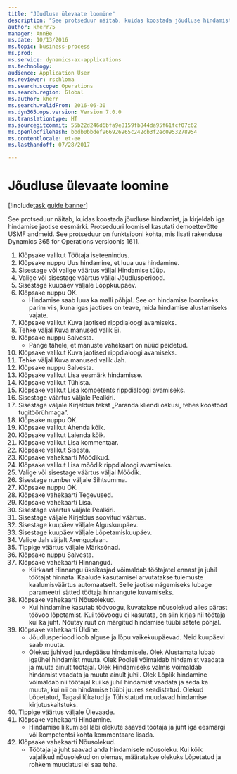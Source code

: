 ```yaml
--- 
title: "Jõudluse ülevaate loomine"
description: "See protseduur näitab, kuidas koostada jõudluse hindamist, ja kirjeldab iga hindamise jaotise eesmärki."
author: kherr75
manager: AnnBe
ms.date: 10/13/2016
ms.topic: business-process
ms.prod: 
ms.service: dynamics-ax-applications
ms.technology: 
audience: Application User
ms.reviewer: rschloma
ms.search.scope: Operations
ms.search.region: Global
ms.author: kherr
ms.search.validFrom: 2016-06-30
ms.dyn365.ops.version: Version 7.0.0
ms.translationtype: HT
ms.sourcegitcommit: 55b22d246d6bfa9e8159fb844da95f61fcf07c62
ms.openlocfilehash: bbdb0bbdef966926965c242cb3f2ec0953278954
ms.contentlocale: et-ee
ms.lasthandoff: 07/28/2017

---
```

# <a name="create-a-performance-review"></a>Jõudluse ülevaate loomine

[!include[task guide banner](../../includes/task-guide-banner.md)]

See protseduur näitab, kuidas koostada jõudluse hindamist, ja kirjeldab iga hindamise jaotise eesmärki. Protseduuri loomisel kasutati demoettevõtte USMF andmeid. See protseduur on funktsiooni kohta, mis lisati rakenduse Dynamics 365 for Operations versioonis 1611.

1. Klõpsake valikut Töötaja iseteenindus.
2. Klõpsake nuppu Uus hindamine, et luua uus hindamine.
3. Sisestage või valige väärtus väljal Hindamise tüüp.
4. Valige või sisestage väärtus väljal Jõudlusperiood.
5. Sisestage kuupäev väljale Lõppkuupäev.
6. Klõpsake nuppu OK.
    * Hindamise saab luua ka malli põhjal. See on hindamise loomiseks parim viis, kuna igas jaotises on teave, mida hindamise alustamiseks vajate.  
7. Klõpsake valikut Kuva jaotised rippdialoogi avamiseks.
8. Tehke väljal Kuva manused valik Ei.
9. Klõpsake nuppu Salvesta.
    * Pange tähele, et manuste vahekaart on nüüd peidetud.  
10. Klõpsake valikut Kuva jaotised rippdialoogi avamiseks.
11. Tehke väljal Kuva manused valik Jah.
12. Klõpsake nuppu Salvesta.
13. Klõpsake valikut Lisa eesmärk hindamisse.
14. Klõpsake valikut Tühista.
15. Klõpsake valikut Lisa kompetents rippdialoogi avamiseks.
16. Sisestage väärtus väljale Pealkiri.
17. Sisestage väljale Kirjeldus tekst „Paranda kliendi oskusi, tehes koostööd tugitöörühmaga”.
18. Klõpsake nuppu OK.
19. Klõpsake valikut Ahenda kõik.
20. Klõpsake valikut Laienda kõik.
21. Klõpsake valikut Lisa kommentaar.
22. Klõpsake valikut Sisesta.
23. Klõpsake vahekaarti Mõõdikud.
24. Klõpsake valikut Lisa mõõdik rippdialoogi avamiseks.
25. Valige või sisestage väärtus väljal Mõõdik.
26. Sisestage number väljale Sihtsumma.
27. Klõpsake nuppu OK.
28. Klõpsake vahekaarti Tegevused.
29. Klõpsake vahekaarti Lisa.
30. Sisestage väärtus väljale Pealkiri.
31. Sisestage väljale Kirjeldus soovitud väärtus.
32. Sisestage kuupäev väljale Alguskuupäev.
33. Sisestage kuupäev väljale Lõpetamiskuupäev.
34. Valige Jah väljalt Arenguplaan.
35. Tippige väärtus väljale Märksõnad.
36. Klõpsake nuppu Salvesta.
37. Klõpsake vahekaarti Hinnangud.
    * Kiirkaart Hinnangu üksikasjad võimaldab töötajatel ennast ja juhil töötajat hinnata. Kaalude kasutamisel arvutatakse tulemuste kaalumisväärtus automaatselt.    Selle jaotise nägemiseks lubage parameetri sätted töötaja hinnangute kuvamiseks.  
38. Klõpsake vahekaarti Nõusolekud.
    * Kui hindamine kasutab töövoogu, kuvatakse nõusolekud alles pärast töövoo lõpetamist. Kui töövoogu ei kasutata, on siin kirjas nii töötaja kui ka juht. Nõutav ruut on märgitud hindamise tüübi sätete põhjal.  
39. Klõpsake vahekaarti Üldine.
    * Jõudlusperiood loob alguse ja lõpu vaikekuupäevad. Neid kuupäevi saab muuta.  
    * Olekud juhivad juurdepääsu hindamisele. Olek Alustamata lubab igaühel hindamist muuta. Olek Pooleli võimaldab hindamist vaadata ja muuta ainult töötajal. Olek Hindamiseks valmis võimaldab hindamist vaadata ja muuta ainult juhil. Olek Lõplik hindamine võimaldab nii töötajal kui ka juhil hindamist vaadata ja seda ka muuta, kui nii on hindamise tüübi juures seadistatud. Olekud Lõpetatud, Tagasi lükatud ja Tühistatud muudavad hindamise kirjutuskaitstuks.  
40. Tippige väärtus väljale Ülevaade.
41. Klõpsake vahekaarti Hindamine.
    * Hindamise liikumisel läbi olekute saavad töötaja ja juht iga eesmärgi või kompetentsi kohta kommentaare lisada.  
42. Klõpsake vahekaarti Nõusolekud.
    * Töötaja ja juht saavad anda hindamisele nõusoleku. Kui kõik vajalikud nõusolekud on olemas, määratakse olekuks Lõpetatud ja rohkem muudatusi ei saa teha.  


